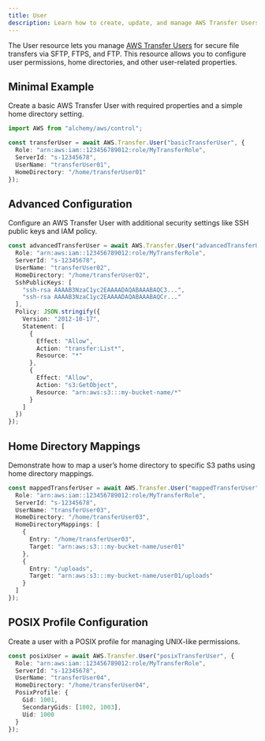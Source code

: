 ```yaml
---
title: User
description: Learn how to create, update, and manage AWS Transfer Users using Alchemy Cloud Control.
---
```


The User resource lets you manage [AWS Transfer Users](https://docs.aws.amazon.com/transfer/latest/userguide/) for secure file transfers via SFTP, FTPS, and FTP. This resource allows you to configure user permissions, home directories, and other user-related properties.

## Minimal Example

Create a basic AWS Transfer User with required properties and a simple home directory setting.

```ts
import AWS from "alchemy/aws/control";

const transferUser = await AWS.Transfer.User("basicTransferUser", {
  Role: "arn:aws:iam::123456789012:role/MyTransferRole",
  ServerId: "s-12345678",
  UserName: "transferUser01",
  HomeDirectory: "/home/transferUser01"
});
```

## Advanced Configuration

Configure an AWS Transfer User with additional security settings like SSH public keys and IAM policy.

```ts
const advancedTransferUser = await AWS.Transfer.User("advancedTransferUser", {
  Role: "arn:aws:iam::123456789012:role/MyTransferRole",
  ServerId: "s-12345678",
  UserName: "transferUser02",
  HomeDirectory: "/home/transferUser02",
  SshPublicKeys: [
    "ssh-rsa AAAAB3NzaC1yc2EAAAADAQABAAABAQC3...",
    "ssh-rsa AAAAB3NzaC1yc2EAAAADAQABAAABAQCr..."
  ],
  Policy: JSON.stringify({
    Version: "2012-10-17",
    Statement: [
      {
        Effect: "Allow",
        Action: "transfer:List*",
        Resource: "*"
      },
      {
        Effect: "Allow",
        Action: "s3:GetObject",
        Resource: "arn:aws:s3:::my-bucket-name/*"
      }
    ]
  })
});
```

## Home Directory Mappings

Demonstrate how to map a user’s home directory to specific S3 paths using home directory mappings.

```ts
const mappedTransferUser = await AWS.Transfer.User("mappedTransferUser", {
  Role: "arn:aws:iam::123456789012:role/MyTransferRole",
  ServerId: "s-12345678",
  UserName: "transferUser03",
  HomeDirectory: "/home/transferUser03",
  HomeDirectoryMappings: [
    {
      Entry: "/home/transferUser03",
      Target: "arn:aws:s3:::my-bucket-name/user01"
    },
    {
      Entry: "/uploads",
      Target: "arn:aws:s3:::my-bucket-name/user01/uploads"
    }
  ]
});
```

## POSIX Profile Configuration

Create a user with a POSIX profile for managing UNIX-like permissions.

```ts
const posixUser = await AWS.Transfer.User("posixTransferUser", {
  Role: "arn:aws:iam::123456789012:role/MyTransferRole",
  ServerId: "s-12345678",
  UserName: "transferUser04",
  HomeDirectory: "/home/transferUser04",
  PosixProfile: {
    Gid: 1001,
    SecondaryGids: [1002, 1003],
    Uid: 1000
  }
});
```